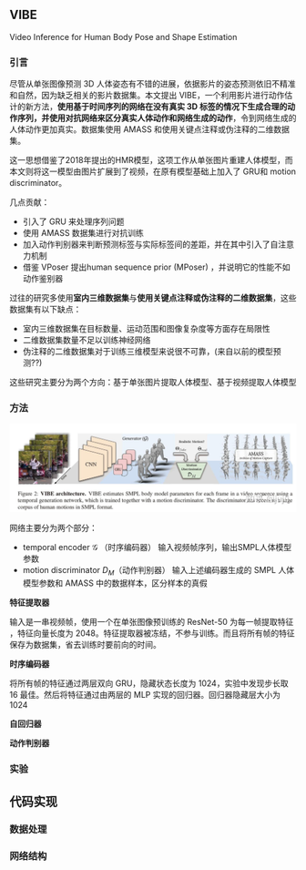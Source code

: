 ## VIBE

Video Inference for Human Body Pose and Shape Estimation



### 引言

尽管从单张图像预测 3D 人体姿态有不错的进展，依据影片的姿态预测依旧不精准和自然，因为缺乏相关的影片数据集。本文提出 VIBE，一个利用影片进行动作估计的新方法，**使用基于时间序列的网络在没有真实 3D 标签的情况下生成合理的动作序列，并使用对抗网络来区分真实人体动作和网络生成的动作**，令到网络生成的人体动作更加真实。数据集使用 AMASS 和使用关键点注释或伪注释的二维数据集。

这一思想借鉴了2018年提出的HMR模型，这项工作从单张图片重建人体模型，而本文则将这一模型由图片扩展到了视频，在原有模型基础上加入了 GRU和 motion discriminator。

几点贡献：

- 引入了 GRU 来处理序列问题
- 使用 AMASS 数据集进行对抗训练
- 加入动作判别器来判断预测标签与实际标签间的差距，并在其中引入了自注意力机制
- 借鉴 VPoser 提出human sequence prior (MPoser) ，并说明它的性能不如动作鉴别器



过往的研究多使用**室内三维数据集**与**使用关键点注释或伪注释的二维数据集**，这些数据集有以下缺点：

- 室内三维数据集在目标数量、运动范围和图像复杂度等方面存在局限性
- 二维数据集数量不足以训练神经网络
- 伪注释的二维数据集对于训练三维模型来说很不可靠，(来自以前的模型预测??)

这些研究主要分为两个方向：基于单张图片提取人体模型、基于视频提取人体模型



### 方法

<img src="assets/VIBE_1.jpg" alt="VIBE_1" style="zoom:67%;" />

网络主要分为两个部分：

- temporal encoder $\mathcal{G}$ （时序编码器）
  输入视频帧序列，输出SMPL人体模型参数
- motion discriminator $D_M$（动作判别器）
  输入上述编码器生成的 SMPL 人体模型参数和 AMASS 中的数据样本，区分样本的真假



**特征提取器**

输入是一串视频帧，使用一个在单张图像预训练的 ResNet-50 为每一帧提取特征 ，特征向量长度为 2048。特征提取器被冻结，不参与训练。而且将所有帧的特征保存为数据集，省去训练时要前向的时间。



**时序编码器**

将所有帧的特征通过两层双向 GRU，隐藏状态长度为 1024，实验中发现步长取 16 最佳。然后将特征通过由两层的 MLP 实现的回归器。回归器隐藏层大小为 1024



**自回归器**





**动作判别器**



### 实验







## 代码实现

### 数据处理



### 网络结构